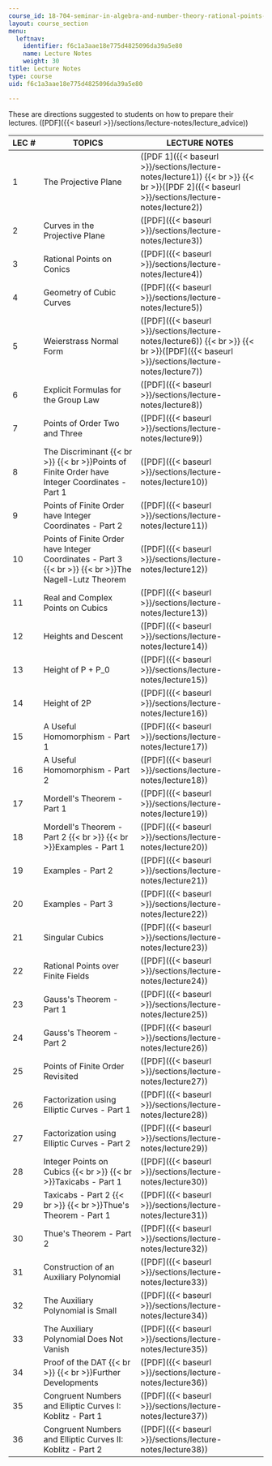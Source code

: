 ```yaml
---
course_id: 18-704-seminar-in-algebra-and-number-theory-rational-points-on-elliptic-curves-fall-2004
layout: course_section
menu:
  leftnav:
    identifier: f6c1a3aae18e775d4825096da39a5e80
    name: Lecture Notes
    weight: 30
title: Lecture Notes
type: course
uid: f6c1a3aae18e775d4825096da39a5e80

---
```


These are directions suggested to students on how to prepare their lectures. ([PDF]({{< baseurl >}}/sections/lecture-notes/lecture_advice))

| LEC # | TOPICS | LECTURE NOTES |
| --- | --- | --- |
| 1 | The Projective Plane | ([PDF 1]({{< baseurl >}}/sections/lecture-notes/lecture1))  {{< br >}}  {{< br >}}([PDF 2]({{< baseurl >}}/sections/lecture-notes/lecture2)) |
| 2 | Curves in the Projective Plane | ([PDF]({{< baseurl >}}/sections/lecture-notes/lecture3)) |
| 3 | Rational Points on Conics | ([PDF]({{< baseurl >}}/sections/lecture-notes/lecture4)) |
| 4 | Geometry of Cubic Curves | ([PDF]({{< baseurl >}}/sections/lecture-notes/lecture5)) |
| 5 | Weierstrass Normal Form | ([PDF]({{< baseurl >}}/sections/lecture-notes/lecture6))  {{< br >}}  {{< br >}}([PDF]({{< baseurl >}}/sections/lecture-notes/lecture7)) |
| 6 | Explicit Formulas for the Group Law | ([PDF]({{< baseurl >}}/sections/lecture-notes/lecture8)) |
| 7 | Points of Order Two and Three | ([PDF]({{< baseurl >}}/sections/lecture-notes/lecture9)) |
| 8 | The Discriminant  {{< br >}}  {{< br >}}Points of Finite Order have Integer Coordinates - Part 1 | ([PDF]({{< baseurl >}}/sections/lecture-notes/lecture10)) |
| 9 | Points of Finite Order have Integer Coordinates - Part 2 | ([PDF]({{< baseurl >}}/sections/lecture-notes/lecture11)) |
| 10 | Points of Finite Order have Integer Coordinates - Part 3  {{< br >}}  {{< br >}}The Nagell-Lutz Theorem | ([PDF]({{< baseurl >}}/sections/lecture-notes/lecture12)) |
| 11 | Real and Complex Points on Cubics | ([PDF]({{< baseurl >}}/sections/lecture-notes/lecture13)) |
| 12 | Heights and Descent | ([PDF]({{< baseurl >}}/sections/lecture-notes/lecture14)) |
| 13 | Height of P + P\_0 | ([PDF]({{< baseurl >}}/sections/lecture-notes/lecture15)) |
| 14 | Height of 2P | ([PDF]({{< baseurl >}}/sections/lecture-notes/lecture16)) |
| 15 | A Useful Homomorphism - Part 1 | ([PDF]({{< baseurl >}}/sections/lecture-notes/lecture17)) |
| 16 | A Useful Homomorphism - Part 2 | ([PDF]({{< baseurl >}}/sections/lecture-notes/lecture18)) |
| 17 | Mordell's Theorem - Part 1 | ([PDF]({{< baseurl >}}/sections/lecture-notes/lecture19)) |
| 18 | Mordell's Theorem - Part 2  {{< br >}}  {{< br >}}Examples - Part 1 | ([PDF]({{< baseurl >}}/sections/lecture-notes/lecture20)) |
| 19 | Examples - Part 2 | ([PDF]({{< baseurl >}}/sections/lecture-notes/lecture21)) |
| 20 | Examples - Part 3 | ([PDF]({{< baseurl >}}/sections/lecture-notes/lecture22)) |
| 21 | Singular Cubics | ([PDF]({{< baseurl >}}/sections/lecture-notes/lecture23)) |
| 22 | Rational Points over Finite Fields | ([PDF]({{< baseurl >}}/sections/lecture-notes/lecture24)) |
| 23 | Gauss's Theorem - Part 1 | ([PDF]({{< baseurl >}}/sections/lecture-notes/lecture25)) |
| 24 | Gauss's Theorem - Part 2 | ([PDF]({{< baseurl >}}/sections/lecture-notes/lecture26)) |
| 25 | Points of Finite Order Revisited | ([PDF]({{< baseurl >}}/sections/lecture-notes/lecture27)) |
| 26 | Factorization using Elliptic Curves - Part 1 | ([PDF]({{< baseurl >}}/sections/lecture-notes/lecture28)) |
| 27 | Factorization using Elliptic Curves - Part 2 | ([PDF]({{< baseurl >}}/sections/lecture-notes/lecture29)) |
| 28 | Integer Points on Cubics  {{< br >}}  {{< br >}}Taxicabs - Part 1 | ([PDF]({{< baseurl >}}/sections/lecture-notes/lecture30)) |
| 29 | Taxicabs - Part 2  {{< br >}}  {{< br >}}Thue's Theorem - Part 1 | ([PDF]({{< baseurl >}}/sections/lecture-notes/lecture31)) |
| 30 | Thue's Theorem - Part 2 | ([PDF]({{< baseurl >}}/sections/lecture-notes/lecture32)) |
| 31 | Construction of an Auxiliary Polynomial | ([PDF]({{< baseurl >}}/sections/lecture-notes/lecture33)) |
| 32 | The Auxiliary Polynomial is Small | ([PDF]({{< baseurl >}}/sections/lecture-notes/lecture34)) |
| 33 | The Auxiliary Polynomial Does Not Vanish | ([PDF]({{< baseurl >}}/sections/lecture-notes/lecture35)) |
| 34 | Proof of the DAT  {{< br >}}  {{< br >}}Further Developments | ([PDF]({{< baseurl >}}/sections/lecture-notes/lecture36)) |
| 35 | Congruent Numbers and Elliptic Curves I: Koblitz - Part 1 | ([PDF]({{< baseurl >}}/sections/lecture-notes/lecture37)) |
| 36 | Congruent Numbers and Elliptic Curves II: Koblitz - Part 2 | ([PDF]({{< baseurl >}}/sections/lecture-notes/lecture38))